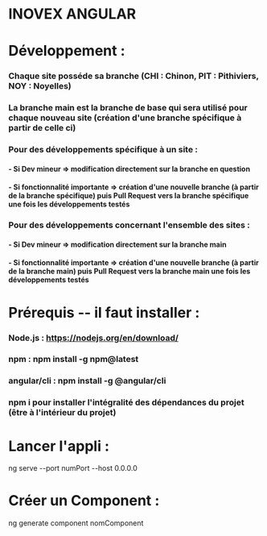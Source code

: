 # INOVEX ANGULAR

# Développement :
### Chaque site posséde sa branche (CHI : Chinon, PIT : Pithiviers, NOY : Noyelles)
### La branche main est la branche de base qui sera utilisé pour chaque nouveau site (création d'une branche spécifique à partir de celle ci)
### Pour des développements spécifique à un site :
#### - Si Dev mineur => modification directement sur la branche en question
#### - Si fonctionnalité importante => création d'une nouvelle branche (à partir de la branche spécifique) puis Pull Request vers la branche spécifique une fois les développements testés
### Pour des développements concernant l'ensemble des sites :
#### - Si Dev mineur => modification directement sur la branche main
#### - Si fonctionnalité importante => création d'une nouvelle branche (à partir de la branche main) puis Pull Request vers la branche main une fois les développements testés

# Prérequis --  il faut installer :
### Node.js : https://nodejs.org/en/download/
### npm : npm install -g npm@latest
### angular/cli : npm install -g @angular/cli
### npm i pour installer l'intégralité des dépendances du projet (être à l'intérieur du projet)


# Lancer l'appli :
ng serve --port numPort --host 0.0.0.0

# Créer un Component :
ng generate component nomComponent
